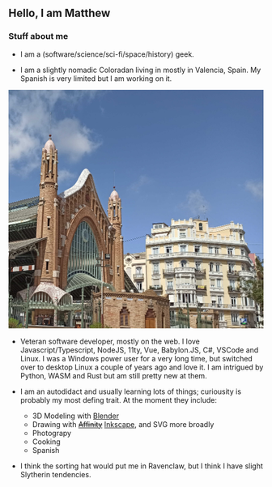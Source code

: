 ## Hello, I am Matthew

### Stuff about me

- I am a (software/science/sci-fi/space/history) geek. 

- I am a slightly nomadic Coloradan living in mostly in Valencia, Spain. My Spanish is very limited but I am working on it. 
<img src="https://raw.githubusercontent.com/MatthewNichols/MatthewNichols/master/mercat-de-colon.jpg" alt="Mercat de Colón in Valencia" />

- Veteran software developer, mostly on the web. I love Javascript/Typescript, NodeJS, 11ty, Vue, Babylon.JS, C#, VSCode and Linux. I was a Windows power user for a very long time, but switched over to desktop Linux a couple of years ago and love it. I am intrigued by Python, WASM and Rust but am still pretty new at them.

- I am an autodidact and usually learning lots of things; curiousity is probably my most defing trait. At the moment they include:
    - 3D Modeling with [Blender](https://www.blender.org/)
    - Drawing with ~~[Affinity](https://affinity.serif.com/en-us/)~~ [Inkscape](https://inkscape.org/), and SVG more broadly
    - Photograpy
    - Cooking
    - Spanish

- I think the sorting hat would put me in Ravenclaw, but I think I have slight Slytherin tendencies.
